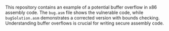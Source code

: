 This repository contains an example of a potential buffer overflow in x86 assembly code. The `bug.asm` file shows the vulnerable code, while `bugSolution.asm` demonstrates a corrected version with bounds checking.  Understanding buffer overflows is crucial for writing secure assembly code.